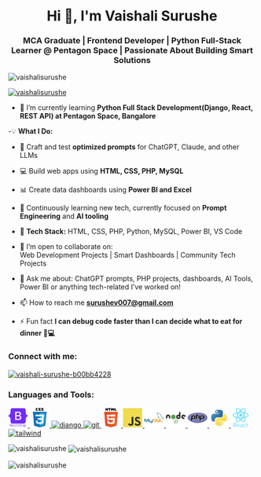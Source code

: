 <h1 align="center">Hi 👋, I'm Vaishali Surushe</h1>
<h3 align="center">MCA Graduate | Frontend Developer | Python Full-Stack Learner @ Pentagon Space | Passionate About Building Smart Solutions</h3>

<p align="left"> <img src="https://komarev.com/ghpvc/?username=vaishalisurushe&label=Profile%20views&color=0e75b6&style=flat" alt="vaishalisurushe" /> </p>

<p align="left"> <a href="https://github.com/ryo-ma/github-profile-trophy"><img src="https://github-profile-trophy.vercel.app/?username=vaishalisurushe" alt="vaishalisurushe" /></a> </p>

- 🌱 I’m currently learning **Python Full Stack Development(Django, React, REST API) at Pentagon Space, Bangalore**
  
-💡 **What I Do:**
- 🧠 Craft and test **optimized prompts** for ChatGPT, Claude, and other LLMs
- 💻 Build web apps using **HTML, CSS, PHP, MySQL**
- 📊 Create data dashboards using **Power BI and Excel**
- 🚀 Continuously learning new tech, currently focused on **Prompt Engineering** and **AI tooling**


- 🔧 **Tech Stack:** HTML, CSS, PHP, Python, MySQL, Power BI, VS Code


- 👯 I’m open to collaborate on:  
Web Development Projects | Smart Dashboards | Community Tech Projects

- 💬 Ask me about: ChatGPT prompts, PHP projects, dashboards, AI Tools, Power BI or anything tech-related I’ve worked on!


- 📫 How to reach me **surushev007@gmail.com**

- ⚡ Fun fact **I can debug code faster than I can decide what to eat for dinner 🍕💻**

<h3 align="left">Connect with me:</h3>
<p align="left">
<a href="https://linkedin.com/in/vaishali-surushe-b00bb4228" target="blank"><img align="center" src="https://raw.githubusercontent.com/rahuldkjain/github-profile-readme-generator/master/src/images/icons/Social/linked-in-alt.svg" alt="vaishali-surushe-b00bb4228" height="30" width="40" /></a>
 
</p>

<h3 align="left">Languages and Tools:</h3>
<p align="left"> <a href="https://getbootstrap.com" target="_blank" rel="noreferrer"> <img src="https://raw.githubusercontent.com/devicons/devicon/master/icons/bootstrap/bootstrap-plain-wordmark.svg" alt="bootstrap" width="40" height="40"/> </a> <a href="https://www.w3schools.com/css/" target="_blank" rel="noreferrer"> <img src="https://raw.githubusercontent.com/devicons/devicon/master/icons/css3/css3-original-wordmark.svg" alt="css3" width="40" height="40"/> </a> <a href="https://www.djangoproject.com/" target="_blank" rel="noreferrer"> <img src="https://cdn.worldvectorlogo.com/logos/django.svg" alt="django" width="40" height="40"/> </a> <a href="https://git-scm.com/" target="_blank" rel="noreferrer"> <img src="https://www.vectorlogo.zone/logos/git-scm/git-scm-icon.svg" alt="git" width="40" height="40"/> </a> <a href="https://www.w3.org/html/" target="_blank" rel="noreferrer"> <img src="https://raw.githubusercontent.com/devicons/devicon/master/icons/html5/html5-original-wordmark.svg" alt="html5" width="40" height="40"/> </a> <a href="https://developer.mozilla.org/en-US/docs/Web/JavaScript" target="_blank" rel="noreferrer"> <img src="https://raw.githubusercontent.com/devicons/devicon/master/icons/javascript/javascript-original.svg" alt="javascript" width="40" height="40"/> </a> <a href="https://www.mysql.com/" target="_blank" rel="noreferrer"> <img src="https://raw.githubusercontent.com/devicons/devicon/master/icons/mysql/mysql-original-wordmark.svg" alt="mysql" width="40" height="40"/> </a> <a href="https://nodejs.org" target="_blank" rel="noreferrer"> <img src="https://raw.githubusercontent.com/devicons/devicon/master/icons/nodejs/nodejs-original-wordmark.svg" alt="nodejs" width="40" height="40"/> </a> <a href="https://www.php.net" target="_blank" rel="noreferrer"> <img src="https://raw.githubusercontent.com/devicons/devicon/master/icons/php/php-original.svg" alt="php" width="40" height="40"/> </a> <a href="https://www.python.org" target="_blank" rel="noreferrer"> <img src="https://raw.githubusercontent.com/devicons/devicon/master/icons/python/python-original.svg" alt="python" width="40" height="40"/> </a> <a href="https://reactjs.org/" target="_blank" rel="noreferrer"> <img src="https://raw.githubusercontent.com/devicons/devicon/master/icons/react/react-original-wordmark.svg" alt="react" width="40" height="40"/> </a> <a href="https://tailwindcss.com/" target="_blank" rel="noreferrer"> <img src="https://www.vectorlogo.zone/logos/tailwindcss/tailwindcss-icon.svg" alt="tailwind" width="40" height="40"/> </a> </p>

<p><img align="left" src="https://github-readme-stats.vercel.app/api/top-langs?username=vaishalisurushe&show_icons=true&locale=en&layout=compact" alt="vaishalisurushe" /></p>

<p>&nbsp;<img align="center" src="https://github-readme-stats.vercel.app/api?username=vaishalisurushe&show_icons=true&locale=en" alt="vaishalisurushe" /></p>

<p><img align="center" src="https://github-readme-streak-stats.herokuapp.com/?user=vaishalisurushe&" alt="vaishalisurushe" /></p>

